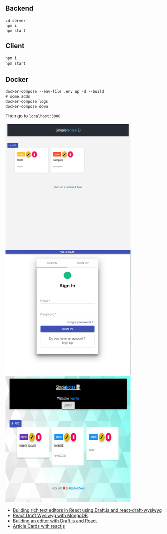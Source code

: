 
## Backend 
```shell
cd server
npm i  
npm start 
```

## Client 
```bash 
npm i  
npm start 
```

## Docker 
```shell
docker-compose --env-file .env up -d --build
# some adds 
docker-compose logs
docker-compose down 
```

Then go to `localhost:3000`

<p float="left">
  <img src="https://github.com/heorhii-bolotov/react-notes-client/blob/newbackauth/editor.png" width="400" height="400">
  <img src="https://github.com/heorhii-bolotov/react-notes-client/blob/newbackauth/login.jpg" width="400" height="400">
  <img src="https://github.com/heorhii-bolotov/react-notes-client/blob/newbackauth/img.png" width="400" height="400">
</p>


* [Building rich text editors in React using Draft.js and react-draft-wysiwyg
](https://blog.logrocket.com/building-rich-text-editors-in-react-using-draft-js-and-react-draft-wysiwyg/)
* [React Draft Wysiwyg with MongoDB
  ](https://joshtronic.com/2017/10/05/react-draft-wysiwyg-with-mongodb/)
* [Building an editor with Draft.js and React
  ](https://bigbite.net/insights/building-editor-draft-js-react/)
* [Article Cards with reactjs](https://reactjsexample.com/article-cards-with-reactjs/)
